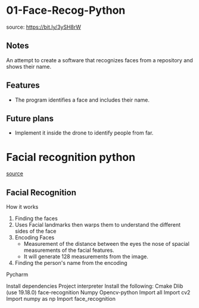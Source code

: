 # 01-Face-Recog-Python
source: https://bit.ly/3ySH8rW

## Notes
An attempt to create a software that recognizes faces from a repository and shows their name.

## Features
- The program identifies a face and includes their name.

## Future plans
- Implement it inside the drone to identify people from far.

# Facial recognition python
[source](#https://www.youtube.com/watch?v=sz25xxF_AVE)

## Facial Recognition

How it works
1. Finding the faces
2. Uses Facial landmarks then warps them to understand the different sides of the face
3. Encoding Faces
    - Measurement of the distance between the eyes the nose of spacial measurements of the facial features.
    - It will generate 128 measurements from the image.
4. Finding the person's name from the encoding

Pycharm

Install dependencies
Project interpreter
Install the following:
Cmake
Dlib (use 19.18.0)
face-recognition
Numpy
Opencv-python
Import all
Import cv2
Import numpy as np
Import face_recognition
